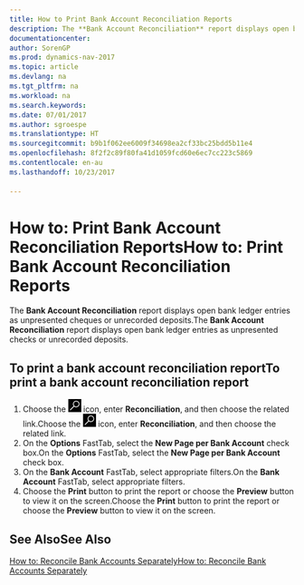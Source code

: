 ```yaml
---
title: How to Print Bank Account Reconciliation Reports
description: The **Bank Account Reconciliation** report displays open bank ledger entries as unpresented cheques or unrecorded deposits.
documentationcenter: 
author: SorenGP
ms.prod: dynamics-nav-2017
ms.topic: article
ms.devlang: na
ms.tgt_pltfrm: na
ms.workload: na
ms.search.keywords: 
ms.date: 07/01/2017
ms.author: sgroespe
ms.translationtype: HT
ms.sourcegitcommit: b9b1f062ee6009f34698ea2cf33bc25bdd5b11e4
ms.openlocfilehash: 8f2f2c89f80fa41d1059fcd60e6ec7cc223c5869
ms.contentlocale: en-au
ms.lasthandoff: 10/23/2017

---
```

# <a name="how-to-print-bank-account-reconciliation-reports"></a><span data-ttu-id="3d64b-103">How to: Print Bank Account Reconciliation Reports</span><span class="sxs-lookup"><span data-stu-id="3d64b-103">How to: Print Bank Account Reconciliation Reports</span></span>
<span data-ttu-id="3d64b-104">The **Bank Account Reconciliation** report displays open bank ledger entries as unpresented cheques or unrecorded deposits.</span><span class="sxs-lookup"><span data-stu-id="3d64b-104">The **Bank Account Reconciliation** report displays open bank ledger entries as unpresented checks or unrecorded deposits.</span></span>  

## <a name="to-print-a-bank-account-reconciliation-report"></a><span data-ttu-id="3d64b-105">To print a bank account reconciliation report</span><span class="sxs-lookup"><span data-stu-id="3d64b-105">To print a bank account reconciliation report</span></span>  

1.  <span data-ttu-id="3d64b-106">Choose the ![Search for Page or Report](../../media/ui-search/search_small.png "Search for Page or Report icon") icon, enter **Reconciliation**, and then choose the related link.</span><span class="sxs-lookup"><span data-stu-id="3d64b-106">Choose the ![Search for Page or Report](../../media/ui-search/search_small.png "Search for Page or Report icon") icon, enter **Reconciliation**, and then choose the related link.</span></span>  
2.  <span data-ttu-id="3d64b-107">On the **Options** FastTab, select the **New Page per Bank Account** check box.</span><span class="sxs-lookup"><span data-stu-id="3d64b-107">On the **Options** FastTab, select the **New Page per Bank Account** check box.</span></span>  
3.  <span data-ttu-id="3d64b-108">On the **Bank Account** FastTab, select appropriate filters.</span><span class="sxs-lookup"><span data-stu-id="3d64b-108">On the **Bank Account** FastTab, select appropriate filters.</span></span>  
4.  <span data-ttu-id="3d64b-109">Choose the **Print** button to print the report or choose the **Preview** button to view it on the screen.</span><span class="sxs-lookup"><span data-stu-id="3d64b-109">Choose the **Print** button to print the report or choose the **Preview** button to view it on the screen.</span></span>  

## <a name="see-also"></a><span data-ttu-id="3d64b-110">See Also</span><span class="sxs-lookup"><span data-stu-id="3d64b-110">See Also</span></span>  
[<span data-ttu-id="3d64b-111">How to: Reconcile Bank Accounts Separately</span><span class="sxs-lookup"><span data-stu-id="3d64b-111">How to: Reconcile Bank Accounts Separately</span></span>](../../bank-how-reconcile-bank-accounts-separately.md)

